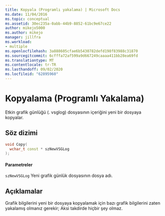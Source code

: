 ```yaml
---
title: Kopyala (Programlı yakalama) | Microsoft Docs
ms.date: 11/04/2016
ms.topic: conceptual
ms.assetid: 30ec235a-0abb-44b9-8852-61bc9e67ce22
author: mikejo5000
ms.author: mikejo
manager: jillfra
ms.workload:
- multiple
ms.openlocfilehash: 3a888605cfae6b5430782defd198f83988c31870
ms.sourcegitcommit: 6cfffa72af599a9d667249caaaa411bb28ea69fd
ms.translationtype: MT
ms.contentlocale: tr-TR
ms.lasthandoff: 09/02/2020
ms.locfileid: "62895960"
---
```

# <a name="copy-programmatic-capture"></a>Kopyalama (Programlı Yakalama)
Etkin grafik günlüğü (. vsglog) dosyasının içeriğini yeni bir dosyaya kopyalar.

## <a name="syntax"></a>Söz dizimi

```C++
void Copy(
  wchar_t const * szNewVSGLog
);
```

#### <a name="parameters"></a>Parametreler
 `szNewVSGLog` Yeni grafik günlük dosyasının dosya adı.

## <a name="remarks"></a>Açıklamalar
 Grafik bilgilerini yeni bir dosyaya kopyalamak için bazı grafik bilgilerini zaten yakalamış olmanız gerekir; Aksi takdirde hiçbir şey olmaz.
